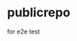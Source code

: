 # publicrepo
for e2e test










































































































































































































































































































